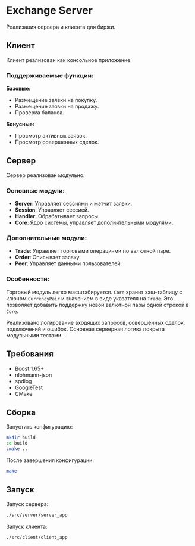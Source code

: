 
# Exchange Server

Реализация сервера и клиента для биржи.

## Клиент

Клиент реализован как консольное приложение.

### Поддерживаемые функции:

**Базовые:**
- Размещение заявки на покупку.
- Размещение заявки на продажу.
- Проверка баланса.

**Бонусные:**
- Просмотр активных заявок.
- Просмотр совершенных сделок.

## Сервер

Сервер реализован модульно.

### Основные модули:

- **Server**: Управляет сессиями и мэтчит заявки.
- **Session**: Управляет сессией.
- **Handler**: Обрабатывает запросы.
- **Core**: Ядро системы, управляет дополнительными модулями.

### Дополнительные модули:

- **Trade**: Управляет торговыми операциями по валютной паре.
- **Order**: Описывает заявку.
- **Peer**: Управляет данными пользователей.

### Особенности:

Торговый модуль легко масштабируется. 
`Core` хранит хэш-таблицу с ключом `CurrencyPair` и значением в виде указателя на `Trade`. 
Это позволяет добавить поддержку новой валютной пары одной строкой в `Core`.

Реализовано логирование входящих запросов, совершенных сделок, подключений и ошибок. Основная серверная логика покрыта модульными тестами.

## Требования

- Boost 1.65+
- nlohmann-json
- spdlog
- GoogleTest
- CMake

## Сборка

Запустить конфигурацию:

```sh
mkdir build
cd build
cmake ..
```

После завершения конфигурации:

```sh
make
```

## Запуск

Запуск сервера:

```sh
./src/server/server_app
```

Запуск клиента:

```sh
./src/client/client_app
```
